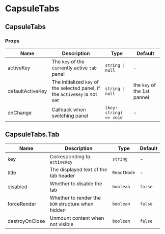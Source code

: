 # CapsuleTabs

<code src="./demos/demo1.tsx"></code>

## CapsuleTabs

### Props

| Name             | Description                                                                | Type                    | Default                     |
| ---------------- | -------------------------------------------------------------------------- | ----------------------- | --------------------------- |
| activeKey        | The `key` of the currently active `tab` panel                              | `string \| null`        | -                           |
| defaultActiveKey | The initialized `key` of the selected panel, if the `activeKey` is not set | `string \| null`        | the `key` of the 1st pannel |
| onChange         | Callback when switching panel                                              | `(key: string) => void` | -                           |

## CapsuleTabs.Tab

| Name           | Description                                       | Type        | Default |
| -------------- | ------------------------------------------------- | ----------- | ------- |
| key            | Corresponding to `activeKey`                      | `string`    | -       |
| title          | The displayed text of the tab header              | `ReactNode` | -       |
| disabled       | Whether to disable the tab                        | `boolean`   | `false` |
| forceRender    | Whether to render the `DOM` structure when hidden | `boolean`   | `false` |
| destroyOnClose | Unmount content when not visible                  | `boolean`   | `false` |
